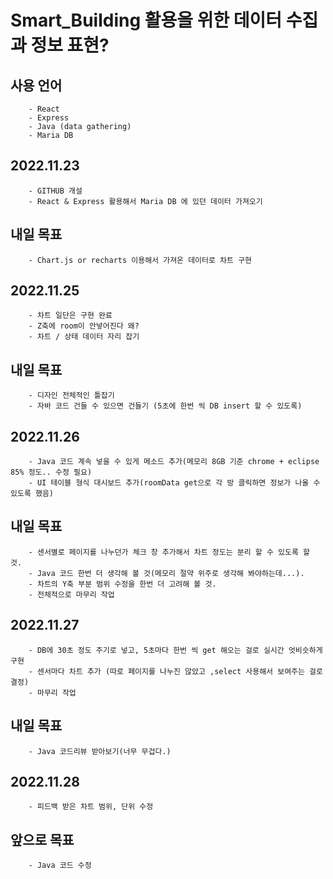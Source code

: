 # Smart_Building 활용을 위한 데이터 수집과 정보 표현?

## 사용 언어

        - React
        - Express
        - Java (data gathering)
        - Maria DB

## 2022.11.23

        - GITHUB 개설
        - React & Express 활용해서 Maria DB 에 있던 데이터 가져오기

## 내일 목표

        - Chart.js or recharts 이용해서 가져온 데이터로 차트 구현

## 2022.11.25

        - 차트 일단은 구현 완료
        - Z축에 room이 안넣어진다 왜?
        - 차트 / 상태 데이터 자리 잡기

## 내일 목표

        - 디자인 전체적인 틀잡기
        - 자바 코드 건들 수 있으면 건들기 (5초에 한번 씩 DB insert 할 수 있도록)

## 2022.11.26

        - Java 코드 계속 넣을 수 있게 메소드 추가(메모리 8GB 기준 chrome + eclipse 85% 정도.. 수정 필요)
        - UI 테이블 형식 대시보드 추가(roomData get으로 각 방 클릭하면 정보가 나올 수 있도록 했음)

## 내일 목표

        - 센서별로 페이지를 나누던가 체크 창 추가해서 차트 정도는 분리 할 수 있도록 할 것.
        - Java 코드 한번 더 생각해 볼 것(메모리 절약 위주로 생각해 봐야하는데...).
        - 차트의 Y축 부분 범위 수정을 한번 더 고려해 볼 것.
        - 전체적으로 마무리 작업

## 2022.11.27

        - DB에 30초 정도 주기로 넣고, 5초마다 한번 씩 get 해오는 걸로 실시간 엇비슷하게 구현
        - 센서마다 차트 추가 (따로 페이지를 나누진 않았고 ,select 사용해서 보여주는 걸로 결정)
        - 마무리 작업

## 내일 목표

        - Java 코드리뷰 받아보기(너무 무겁다.)

## 2022.11.28

        - 피드백 받은 차트 범위, 단위 수정

## 앞으로 목표

        - Java 코드 수정
